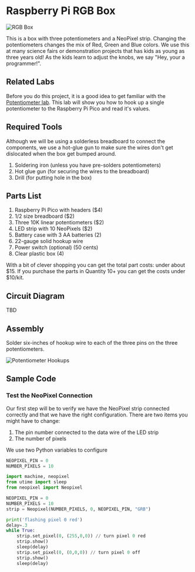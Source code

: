 # Raspberry Pi RGB Box

![RGB Box](../../img/rgb-box.png)

This is a box with three potentiometers and a NeoPixel strip.  Changing the potentiometers changes the mix of Red, Green and Blue colors.  We use this at many science fairs or demonstration projects that has kids as young as three years old!  As the kids learn to adjust the knobs, we say "Hey, your a programmer!".

## Related Labs

Before you do this project, it is a good idea to get familiar with the [Potentiometer lab](../../basics/03-potentiometer/).  This lab will show you how to hook up a single potentiometer to the Raspberry Pi Pico and read it's values.

## Required Tools

Although we will be using a solderless breadboard to connect the components, we use a hot-glue gun to make sure the wires don't get dislocated when the box get bumped around.

1. Soldering iron (unless you have pre-solders potentiometers)
2. Hot glue gun (for securing the wires to the breadboard)
3. Drill (for putting hole in the box)

## Parts List

1. Raspberry Pi Pico with headers ($4)
2. 1/2 size breadboard ($2)
3. Three 10K linear potentiometers ($2)
4. LED strip with 10 NeoPixels ($2)
5. Battery case with 3 AA batteries (2)
6. 22-gauge solid hookup wire
7. Power switch (optional) (50 cents)
8. Clear plastic box (4)

With a bit of clever shopping you can get the total part costs: under about $15.  If you purchase the parts in Quantity 10+ you can get the costs under $10/kit.

## Circuit Diagram

TBD

## Assembly
Solder six-inches of hookup wire to each of the three pins on the three potentiometers.

![Potentiometer Hookups](../../img/potentiometer-hookups.png)

## Sample Code

### Test the NeoPixel Connection
Our first step will be to verify we have the NeoPixel strip connected correctly and that we have the right configuration.  There are two items you might have to change:

1. The pin number connected to the data wire of the LED strip
2. The number of pixels

We use two Python variables to configure
```py
NEOPIXEL_PIN = 0
NUMBER_PIXELS = 10
```

```py
import machine, neopixel
from utime import sleep
from neopixel import Neopixel

NEOPIXEL_PIN = 0
NUMBER_PIXELS = 10
strip = Neopixel(NUMBER_PIXELS, 0, NEOPIXEL_PIN, "GRB")

print('flashing pixel 0 red')
delay=.3
while True:
    strip.set_pixel(0, (255,0,0)) // turn pixel 0 red
    strip.show()
    sleep(delay)
    strip.set_pixel(0, (0,0,0)) // turn pixel 0 off
    strip.show()
    sleep(delay)
```

